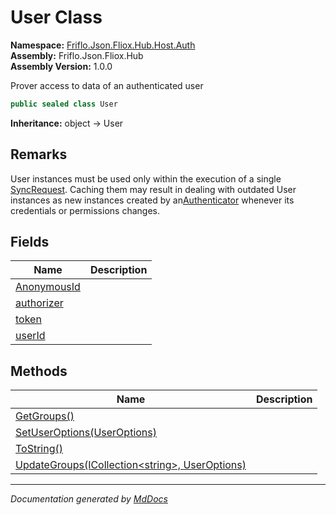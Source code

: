 ﻿<!--  
  <auto-generated>   
    The contents of this file were generated by a tool.  
    Changes to this file may be list if the file is regenerated  
  </auto-generated>   
-->

# User Class

**Namespace:** [Friflo.Json.Fliox.Hub.Host.Auth](../index.md)  
**Assembly:** Friflo.Json.Fliox.Hub  
**Assembly Version:** 1.0.0

Prover access to data of an authenticated user 

```csharp
public sealed class User
```

**Inheritance:** object → User

## Remarks

User instances must be used only within the execution of a single [SyncRequest](../../../Protocol/SyncRequest/index.md).             Caching them may result in dealing with outdated User instances as new instances created by an[Authenticator](../Authenticator/index.md) whenever its credentials or permissions changes.

## Fields

| Name                                 | Description |
| ------------------------------------ | ----------- |
| [AnonymousId](fields/AnonymousId.md) |             |
| [authorizer](fields/authorizer.md)   |             |
| [token](fields/token.md)             |             |
| [userId](fields/userId.md)           |             |

## Methods

| Name                                                                        | Description |
| --------------------------------------------------------------------------- | ----------- |
| [GetGroups()](methods/GetGroups.md)                                         |             |
| [SetUserOptions(UserOptions)](methods/SetUserOptions.md)                    |             |
| [ToString()](methods/ToString.md)                                           |             |
| [UpdateGroups(ICollection\<string\>, UserOptions)](methods/UpdateGroups.md) |             |

___

*Documentation generated by [MdDocs](https://github.com/ap0llo/mddocs)*
